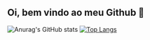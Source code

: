 ## Oi, bem vindo ao meu Github 👋

![Anurag's GitHub stats](https://github-readme-stats.vercel.app/api?username=mateusgarciab&show_icons=true&theme=github_dark)
[![Top Langs](https://github-readme-stats.vercel.app/api/top-langs/?username=mateusgarciab&theme=github_dark&layout=donut)](https://github.com/anuraghazra/github-readme-stats)
